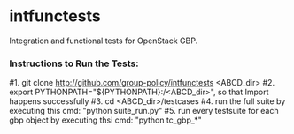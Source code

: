# intfunctests
Integration and functional tests for OpenStack GBP.
### Instructions to Run the Tests:
#1. git clone http://github.com/group-policy/intfunctests <ABCD_dir>
#2. export PYTHONPATH="${PYTHONPATH}:/<ABCD_dir>", so that Import happens successfully
#3. cd <ABCD_dir>/testcases
#4. run the full suite by executing this cmd: "python suite_run.py"
#5. run every testsuite for each gbp object by executing thsi cmd: "python tc_gbp_*"

